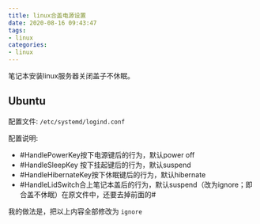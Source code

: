```yaml
---
title: linux合盖电源设置
date: 2020-08-16 09:43:47
tags:
- linux
categories:
- linux
---
```


笔记本安装linux服务器关闭盖子不休眠。

<!--more-->

## Ubuntu

配置文件: `/etc/systemd/logind.conf`

配置说明:
- #HandlePowerKey按下电源键后的行为，默认power off
- #HandleSleepKey 按下挂起键后的行为，默认suspend
- #HandleHibernateKey按下休眠键后的行为，默认hibernate
- #HandleLidSwitch合上笔记本盖后的行为，默认suspend（改为ignore；即合盖不休眠）在原文件中，还要去掉前面的#

我的做法是，把以上内容全部修改为 `ignore`